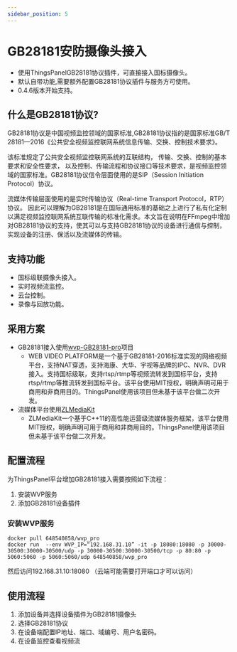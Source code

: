 ```yaml
---
sidebar_position: 5
---
```


# GB28181安防摄像头接入
* 使用ThingsPanelGB28181协议插件，可直接接入国标摄像头。
* 默认自带功能,需要额外配置GB28181协议插件与服务方可使用。
* 0.4.6版本开始支持。

## 什么是GB28181协议?
GB28181协议是中国视频监控领域的国家标准,GB28181协议指的是国家标准GB/T 28181—2016《公共安全视频监控联网系统信息传输、交换、控制技术要求》。

该标准规定了公共安全视频监控联网系统的互联结构， 传输、交换、控制的基本要求和安全性要求， 以及控制、传输流程和协议接口等技术要求，是视频监控领域的国家标准。GB28181协议信令层面使用的是SIP（Session Initiation Protocol）协议。

流媒体传输层面使用的是实时传输协议（Real-time Transport Protocol，RTP）协议。
因此可以理解为GB28181是在国际通用标准的基础之上进行了私有化定制以满足视频监控联网系统互联传输的标准化需求。本文旨在说明在FFmpeg中增加对GB28181协议的支持，使其可以与支持GB28181协议的设备进行通信与控制，实现设备的注册、保活以及流媒体的传输。

## 支持功能
* 国标级联摄像头接入。
* 实时视频流监控。
* 云台控制。
* 录像与回放功能。

## 采用方案

* GB28181接入使用[wvp-GB28181-pro](https://github.com/ZLMediaKit/ZLMediaKit)项目
  * WEB VIDEO PLATFORM是一个基于GB28181-2016标准实现的网络视频平台，支持NAT穿透，支持海康、大华、宇视等品牌的IPC、NVR、DVR接入。支持国标级联，支持rtsp/rtmp等视频流转发到国标平台，支持rtsp/rtmp等推流转发到国标平台。该平台使用MIT授权，明确声明可用于商用和非商用目的。ThingsPanel使用该项目但未基于该平台做二次开发。
* 流媒体平台使用[ZLMediaKit](https://github.com/ZLMediaKit/ZLMediaKit)
  * ZLMediaKit一个基于C++11的高性能运营级流媒体服务框架，该平台使用MIT授权，明确声明可用于商用和非商用目的。ThingsPanel使用该项目但未基于该平台做二次开发。

## 配置流程

为ThingsPanel平台增加GB28181接入需要按照如下流程：

1. 安装WVP服务
2. 添加GB28181设备插件

### 安装WVP服务
```
docker pull 648540858/wvp_pro
docker run  --env WVP_IP=“192.168.31.10” -it -p 18080:18080 -p 30000-30500:30000-30500/udp -p 30000-30500:30000-30500/tcp -p 80:80 -p 5060:5060 -p 5060:5060/udp 648540858/wvp_pro
```
然后访问192.168.31.10:18080 （云端可能需要打开端口才可以访问）

## 使用流程

1. 添加设备并选择设备插件为GB28181摄像头
2. 选择GB28181协议
3. 在设备端配置IP地址、端口、域编号、用户名密码。
4. 在设备监控查看视频流






